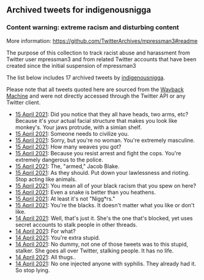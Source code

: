 ## Archived tweets for indigenousnigga
### Content warning: extreme racism and disturbing content
More information: https://github.com/TwitterArchives/mpressman3#readme

The purpose of this collection to track racist abuse and harassment from Twitter user mpressman3 and from related Twitter accounts that have been created since the initial suspension of mpressman3

The list below includes 17 archived tweets by
[indigenousnigga](https://twitter.com/indigenousnigga).



Please note that all tweets quoted here are sourced from the
[Wayback Machine](https://web.archive.org) and were not directly accessed through the Twitter API or
any Twitter client.



* [15 April 2021](https://web.archive.org/web/20210415011225/https://twitter.com/indigenousnigga/status/1382501918711373826): Did you notice that they all have heads, two arms, etc? Because it's your actual facial structure that makes you look like monkey's. Your jaws protrude, with a simian shelf.
* [15 April 2021](https://web.archive.org/web/20210415011048/https://twitter.com/indigenousnigga/status/1382501536111194113): Someone needs to civilize you.
* [15 April 2021](https://web.archive.org/web/20210415011010/https://twitter.com/indigenousnigga/status/1382501397799780352): Sorry, but you're no woman. You're extremely masculine.
* [15 April 2021](https://web.archive.org/web/20210415010922/https://twitter.com/indigenousnigga/status/1382501160297377793): How many weaves you got?
* [15 April 2021](https://web.archive.org/web/20210415010840/https://twitter.com/indigenousnigga/status/1382500954650640385): Because you resist arrest and fight the cops. You're extremely dangerous to the police.
* [15 April 2021](https://web.archive.org/web/20210415010737/https://twitter.com/indigenousnigga/status/1382500686047379456): The, "armed," Jacob Blake.
* [15 April 2021](https://web.archive.org/web/20210415010648/https://twitter.com/indigenousnigga/status/1382500543126470663): As they should. Put down your lawlessness and rioting. Stop acting like animals.
* [15 April 2021](https://web.archive.org/web/20210415010513/https://twitter.com/indigenousnigga/status/1382500194764402692): You mean all of your black racism that you spew on here?
* [15 April 2021](https://web.archive.org/web/20210415010405/https://twitter.com/indigenousnigga/status/1382499847039819777): Even a snake is better than you heathens.
* [15 April 2021](https://web.archive.org/web/20210415010255/https://twitter.com/indigenousnigga/status/1382499511109615620): At least it's not "Nigg*rs."
* [15 April 2021](https://web.archive.org/web/20210415010403/https://twitter.com/indigenousnigga/status/1382499175196135427): You're the blacks. It doesn't matter what you like or don't like.
* [14 April 2021](https://web.archive.org/web/20210414191903/https://twitter.com/indigenousnigga/status/1382412976121131012): Well, that's just it. She's the one that's blocked, yet uses secret accounts to stalk people in other threads.
* [14 April 2021](https://web.archive.org/web/20210414191752/https://twitter.com/indigenousnigga/status/1382412655726628871): For what?
* [14 April 2021](https://web.archive.org/web/20210414191707/https://twitter.com/indigenousnigga/status/1382412465133223939): You're extra stupid.
* [14 April 2021](https://web.archive.org/web/20210414191333/https://twitter.com/indigenousnigga/status/1382411573826883586): No dummy, not one of those tweets was to this stupid, stalker. She goes all over Twitter, stalking people. It has no life.
* [14 April 2021](https://web.archive.org/web/20210414191119/https://twitter.com/indigenousnigga/status/1382411130430164994): All thugs..
* [14 April 2021](https://web.archive.org/web/20210414191059/https://twitter.com/indigenousnigga/status/1382411013820145671): No one injected anyone with syphilis. They already had it. So stop lying.
